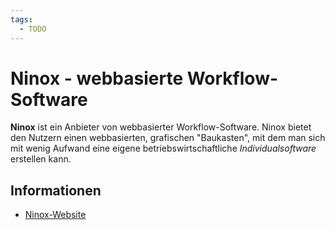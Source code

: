 ```yaml
---
tags:
  - TODO
---
```


# Ninox - webbasierte Workflow-Software

**Ninox** ist ein Anbieter von webbasierter Workflow-Software. Ninox bietet den Nutzern einen webbasierten, grafischen "Baukasten", mit dem man sich mit wenig Aufwand eine eigene betriebswirtschaftliche *Individualsoftware* erstellen kann.


## Informationen

- [Ninox-Website](https://ninox.com/de)

